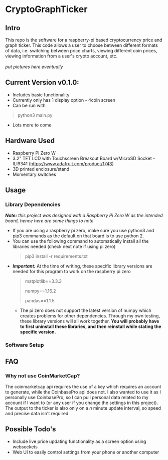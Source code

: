 # CryptoGraphTicker
## Intro
This repo is the software for a raspberry-pi based cryptocurrency price and graph ticker. This code allows a user to
choose between different formats of data, i.e. switching between price charts, viewing different coin prices, viewing
information from a user's crypto account, etc.  
<br>*put pictures here eventually*

## Current Version v0.1.0:
- Includes basic functionality
- Currently only has 1 display option - 4coin screen
- Can be run with
>python3 main.py
- Lots more to come

## Hardware Used
- Raspberry Pi Zero W
- 3.2" TFT LCD with Touchscreen Breakout Board w/MicroSD Socket - ILI9341 (https://www.adafruit.com/product/1743)
- 3D printed enclosure/stand
- Momentary switches

## Usage
### Library Dependencies
***Note:** this project was designed with a Raspberry Pi Zero W as the intended board, hence here are some things to note*
- If you are using a raspberry pi zero, make sure you use python3 and pip3 commands as the default on that board is to 
  use python 2.
- You can use the following command to automatically install all the libraries needed (check next note if using pi zero)
  >pip3 install -r requirements.txt
- ***Important:*** At the time of writing, these specific library versions are needed for this program to work on the
raspberry pi zero
  >matplotlib==3.3.3
  >
  >numpy==1.16.2
  > 
  >pandas==1.1.5
  - The pi zero does not support the latest version of numpy which creates problems for other dependencies. Through my
    own testing, these library versions will all work together. **You will probably have to first uninstall these
    libraries, and then reinstall while stating the specific version.**
    
### Software Setup

## FAQ
### Why not use CoinMarketCap?
The coinmarketcap api requires the use of a key which requires an account to generate, while the CoinbasePro api does 
not. I also wanted to use it as I personally use CoinbasePro, so I can pull personal data related to my account if
I want to (or any user if you change the settings in this project). The output to the ticker is also only on a *n* minute
update interval, so speed and precise data isn't required.

## Possible Todo's
- Include live price updating functionality as a screen option using websockets
- Web UI to easily control settings from your phone or another computer